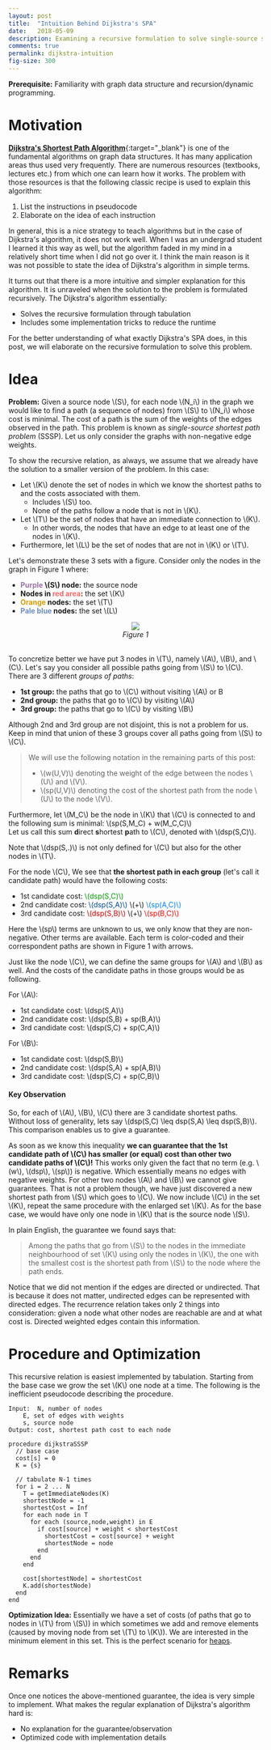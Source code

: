 ```yaml
---
layout: post
title:  "Intuition Behind Dijkstra's SPA"
date:   2018-05-09
description: Examining a recursive formulation to solve single-source shortest path problems.
comments: true
permalink: dijkstra-intuition
fig-size: 300
---
```


**Prerequisite:** Familiarity with graph data structure and recursion/dynamic programming.

# Motivation

[**Dijkstra's Shortest Path Algorithm**](https://en.wikipedia.org/wiki/Dijkstra%27s_algorithm){:target="_blank"} is one of the fundamental algorithms on graph data structures. It has many application areas thus used very frequently. There are numerous resources (textbooks, lectures etc.) from which one can learn how it works. The problem with those resources is that the following classic recipe is used to explain this algorithm:

1. List the instructions in pseudocode
2. Elaborate on the idea of each instruction

In general, this is a nice strategy to teach algorithms but in the case of Dijkstra's algorithm, it does not work well. When I was an undergrad student I learned it this way as well, but the algorithm faded in my mind in a relatively short time when I did not go over it. I think the main reason is it was not possible to state the idea of Dijkstra's algorithm in simple terms.

It turns out that there is a more intuitive and simpler explanation for this algorithm. It is unraveled when the solution to the problem is formulated recursively. The Dijkstra's algorithm essentially:
- Solves the recursive formulation through tabulation
- Includes some implementation tricks to reduce the runtime

For the better understanding of what exactly Dijkstra's SPA does, in this post, we will elaborate on the recursive formulation to solve this problem.

# Idea

**Problem:** Given a source node \\(S\\), for each node \\(N_i\\) in the graph we would like to find a path (a sequence of nodes) from \\(S\\) to \\(N_i\\) whose cost is minimal. The cost of a path is the sum of the weights of the edges observed in the path. This problem is known as *single-source shortest path problem* (SSSP). Let us only consider the graphs with non-negative edge weights. 

To show the recursive relation, as always, we assume that we already have the solution to a smaller version of the problem. In this case:
- Let \\(K\\) denote the set of nodes in which we know the shortest paths to and the costs associated with them. 
	- Includes \\(S\\) too.
	- None of the paths follow a node that is not in \\(K\\).
- Let \\(T\\) be the set of nodes that have an immediate connection to \\(K\\). 
	- In other words, the nodes that have an edge to at least one of the nodes in \\(K\\). 
- Furthermore, let \\(L\\) be the set of nodes that are not in \\(K\\) or \\(T\\).

Let's demonstrate these 3 sets with a figure. Consider only the nodes in the graph in Figure 1 where:
- **<span style="color:#9673A6">Purple</span> \\(S\\) node:** the source node
- **Nodes in <span style="color:#FF6666">red area</span>:** the set \\(K\\)
- **<span style="color:#D79B00">Orange</span> nodes:** the set \\(T\\)
- **<span style="color:#6C8EBF">Pale blue</span> nodes:** the set \\(L\\)

<center><img width="{{ page.fig-size }}px" src="/assets/dijkstra.svg"></center>
<center><i>Figure 1</i></center>
<br>

To concretize better we have put 3 nodes in \\(T\\), namely \\(A\\), \\(B\\), and \\(C\\). Let's say you consider all possible paths going from \\(S\\) to \\(C\\). There are 3 different *groups of paths*:
- **1st group:** the paths that go to \\(C\\) without visiting \\(A\\) or B
- **2nd group:** the paths that go to \\(C\\) by visiting \\(A\\)
- **3rd group:** the paths that go to \\(C\\) by visiting \\(B\\)

Although 2nd and 3rd group are not disjoint, this is not a problem for us. Keep in mind that union of these 3 groups cover all paths going from \\(S\\) to \\(C\\). 

>We will use the following notation in the remaining parts of this post:
>- \\(w(U,V)\\) denoting the weight of the edge between the nodes \\(U\\) and \\(V\\).
>- \\(sp(U,V)\\) denoting the cost of the shortest path from the node \\(U\\) to the node \\(V\\).

Furthermore, let \\(M_C\\) be the node in \\(K\\) that \\(C\\) is connected to and the following sum  is minimal: \\(sp(S,M_C) + w(M_C,C)\\)  
Let us call this sum **d**irect **s**hortest **p**ath to \\(C\\), denoted with \\(dsp(S,C)\\).

Note that \\(dsp(S,.)\\) is not only defined for \\(C\\) but also for the other nodes in \\(T\\). 

For the node \\(C\\), We see that **the shortest path in each group** (let's call it candidate path) would have the following costs:

- 1st candidate cost: <span style="color:#009900">\\(dsp(S,C)\\)</span>
- 2nd candidate cost: <span style="color:#004C99">\\(dsp(S,A)\\)</span> \\(+\\) <span style="color:#007FFF">\\(sp(A,C)\\)</span>
- 3rd candidate cost: <span style="color:#CC0000">\\(dsp(S,B)\\)</span> \\(+\\) <span style="color:#FF0000;">\\(sp(B,C)\\)</span>

Here the \\(sp\\) terms are unknown to us, we only know that they are non-negative. Other terms are available. Each term is color-coded and their correspondent paths are shown in Figure 1 with arrows.

Just like the node \\(C\\), we can define the same groups for \\(A\\) and \\(B\\) as well. And the costs of the candidate paths in those groups would be as following.

For \\(A\\):
- 1st candidate cost: \\(dsp(S,A)\\)
- 2nd candidate cost: \\(dsp(S,B) + sp(B,A)\\)
- 3rd candidate cost: \\(dsp(S,C) + sp(C,A)\\)

For \\(B\\):
- 1st candidate cost: \\(dsp(S,B)\\)
- 2nd candidate cost: \\(dsp(S,A) + sp(A,B)\\)
- 3rd candidate cost: \\(dsp(S,C) + sp(C,B)\\)

#### Key Observation

So, for each of \\(A\\), \\(B\\), \\(C\\) there are 3 candidate shortest paths. Without loss of generality, lets say \\(dsp(S,C) \leq dsp(S,A) \leq dsp(S,B)\\). This comparison enables us to give a guarantee.

As soon as we know this inequality **we can guarantee that the 1st candidate path of \\(C\\) has smaller (or equal) cost than other two candidate paths of \\(C\\)!** This works only given the fact that no term (e.g. \\(w\\), \\(dsp\\), \\(sp\\)) is negative. Which essentially means no edges with negative weights. For other two nodes \\(A\\) and \\(B\\) we cannot give guarantees. That is not a problem though, we have just discovered a new shortest path from \\(S\\) which goes to \\(C\\). We now include \\(C\\) in the set \\(K\\), repeat the same procedure with the enlarged set \\(K\\). As for the base case, we would have only one node in \\(K\\) that is the source node \\(S\\).

In plain English, the guarantee we found says that:

> Among the paths that go from \\(S\\) to the nodes in the immediate neighbourhood of set \\(K\\) using only the nodes in \\(K\\), the one with the smallest cost is the shortest path from \\(S\\) to the node where the path ends.

Notice that we did not mention if the edges are directed or undirected. That is because it does not matter, undirected edges can be represented with directed edges. The recurrence relation takes only 2 things into consideration: given a node what other nodes are reachable are and at what cost is. Directed weighted edges contain this information.


# Procedure and Optimization

This recursive relation is easiest implemented by tabulation. Starting from the base case we grow the set \\(K\\) one node at a time. The following is the inefficient pseudocode describing the procedure. 

```
Input:  N, number of nodes
	E, set of edges with weights
	s, source node
Output: cost, shortest path cost to each node

procedure dijkstraSSSP
  // base case
  cost[s] = 0
  K = {s}

  // tabulate N-1 times
  for i = 2 ... N
    T = getImmediateNodes(K)    
    shortestNode = -1
    shortestCost = Inf
    for each node in T
      for each (source,node,weight) in E
        if cost[source] + weight < shortestCost
          shortestCost = cost[source] + weight
          shortestNode = node
        end
      end
    end

    cost[shortestNode] = shortestCost
    K.add(shortestNode)
  end
end
```

**Optimization Idea:** Essentially we have a set of costs (of paths that go to nodes in \\(T\\) from \\(S\\)) in which sometimes we add and remove elements (caused by moving node from set \\(T\\) to \\(K\\)). We are interested in the minimum element in this set. This is the perfect scenario for [heaps](https://en.wikipedia.org/wiki/Heap_(data_structure)).

# Remarks

Once one notices the above-mentioned guarantee, the idea is very simple to implement. What makes the regular explanation of Dijkstra's algorithm hard is:
- No explanation for the guarantee/observation
- Optimized code with implementation details

